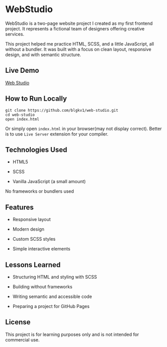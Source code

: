 # WebStudio

WebStudio is a two-page website project I created as my first frontend project.
It represents a fictional team of designers offering creative services.

This project helped me practice HTML, SCSS, and a little JavaScript, all without a bundler. It was built with a focus on clean layout, responsive design, and with semantic structure.


## Live Demo

[Web Studio](https://blgkv1.github.io/web-studio/)


## How to Run Locally

```
git clone https://github.com/blgkv1/web-studio.git
cd web-studio
open index.html
```
Or simply open `index.html` in your browser(may not display correct).
Better is to use `Live Server` extension for your compiler.

## Technologies Used

- HTML5

- SCSS

- Vanilla JavaScript (a small amount)


No frameworks or bundlers used


## Features

- Responsive layout

- Modern design

- Custom SCSS styles

- Simple interactive elements


## Lessons Learned

- Structuring HTML and styling with SCSS

- Building without frameworks

- Writing semantic and accessible code

- Preparing a project for GitHub Pages


## License

This project is for learning purposes only and is not intended for commercial use.
